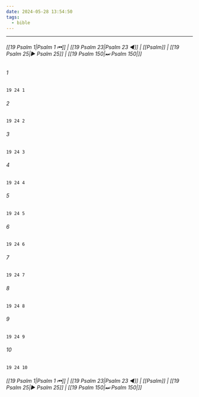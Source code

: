 ```yaml
---
date: 2024-05-28 13:54:50
tags:
  - bible
---
```

___

###### [[19 Psalm 1|Psalm 1 ⏮]] | [[19 Psalm 23|Psalm 23 ◀]] | [[Psalm]] | [[19 Psalm 25|▶ Psalm 25]] | [[19 Psalm 150|⏭ Psalm 150|]]

###### 1
``` verse
19 24 1 
```
###### 2
``` verse
19 24 2 
```
###### 3
``` verse
19 24 3 
```
###### 4
``` verse
19 24 4 
```
###### 5
``` verse
19 24 5 
```
###### 6
``` verse
19 24 6 
```
###### 7
``` verse
19 24 7 
```
###### 8
``` verse
19 24 8 
```
###### 9
``` verse
19 24 9 
```
###### 10
``` verse
19 24 10 
```

###### [[19 Psalm 1|Psalm 1 ⏮]] | [[19 Psalm 23|Psalm 23 ◀]] | [[Psalm]] | [[19 Psalm 25|▶ Psalm 25]] | [[19 Psalm 150|⏭ Psalm 150|]]


